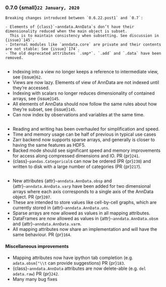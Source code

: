 ### 0.7.0 {small}`22 January, 2020`

```{warning}
Breaking changes introduced between `0.6.22.post1` and `0.7`:

- Elements of {class}`~anndata.AnnData`s don’t have their dimensionality reduced when the main object is subset.
  This is to maintain consistency when subsetting. See discussion in {issue}`145`.
- Internal modules like `anndata.core` are private and their contents are not stable: See {issue}`174`.
- The old deprecated attributes `.smp*`. `.add` and `.data` have been removed.
```

~~~{rubric} View overhaul {pr}`164`
~~~

- Indexing into a view no longer keeps a reference to intermediate view, see {issue}`62`.
- Views are now lazy. Elements of view of AnnData are not indexed until they’re accessed.
- Indexing with scalars no longer reduces dimensionality of contained arrays, see {issue}`145`.
- All elements of AnnData should now follow the same rules about how they’re subset, see {issue}`145`.
- Can now index by observations and variables at the same time.

~~~{rubric} IO overhaul {pr}`167`
~~~

- Reading and writing has been overhauled for simplification and speed.
- Time and memory usage can be half of previous in typical use cases
- Zarr backend now supports sparse arrays, and generally is closer to having the same features as HDF5.
- Backed mode should see significant speed and memory improvements for access along compressed dimensions and IO. PR {pr}`241`.
- {class}`~pandas.Categorical`s can now be ordered (PR {pr}`230`) and written to disk with a large number of categories (PR {pr}`217`).

~~~{rubric} Mapping attributes overhaul {smaller}`(obsm, varm, layers, ...)`
~~~

- New attributes {attr}`~anndata.AnnData.obsp` and {attr}`~anndata.AnnData.varp` have been added for two dimensional arrays where each axis corresponds to a single axis of the AnnData object. PR {pr}`207`.
- These are intended to store values like cell-by-cell graphs, which are currently stored in {attr}`~anndata.AnnData.uns`.
- Sparse arrays are now allowed as values in all mapping attributes.
- DataFrames are now allowed as values in {attr}`~anndata.AnnData.obsm` and {attr}`~anndata.AnnData.varm`.
- All mapping attributes now share an implementation and will have the same behaviour. PR {pr}`164`.

#### Miscellaneous improvements

- Mapping attributes now have ipython tab completion (e.g. `adata.obsm["\\t` can provide suggestions) PR {pr}`183`.
- {class}`~anndata.AnnData` attributes are now delete-able (e.g. `del adata.raw`) PR {pr}`242`.
- Many many bug fixes
